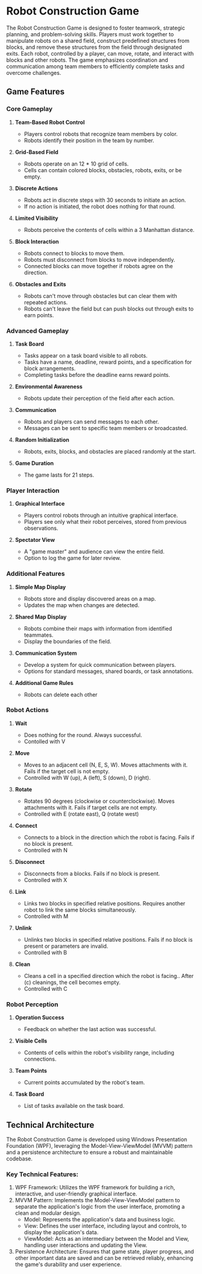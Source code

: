 # Robot Construction Game

The Robot Construction Game is designed to foster teamwork, strategic planning, and problem-solving skills. Players must work together to manipulate robots on a shared field, construct predefined structures from blocks, and remove these structures from the field through designated exits. Each robot, controlled by a player, can move, rotate, and interact with blocks and other robots. The game emphasizes coordination and communication among team members to efficiently complete tasks and overcome challenges.

## Game Features

### Core Gameplay

1. **Team-Based Robot Control**
   - Players control robots that recognize team members by color.
   - Robots identify their position in the team by number.

2. **Grid-Based Field**
   - Robots operate on an 12 * 10 grid of cells.
   - Cells can contain colored blocks, obstacles, robots, exits, or be empty.

3. **Discrete Actions**
   - Robots act in discrete steps with 30 seconds to initiate an action.
   - If no action is initiated, the robot does nothing for that round.

4. **Limited Visibility**
   - Robots perceive the contents of cells within a 3 Manhattan distance.

5. **Block Interaction**
   - Robots connect to blocks to move them.
   - Robots must disconnect from blocks to move independently.
   - Connected blocks can move together if robots agree on the direction.

6. **Obstacles and Exits**
   - Robots can't move through obstacles but can clear them with repeated actions.
   - Robots can't leave the field but can push blocks out through exits to earn points.

### Advanced Gameplay

1. **Task Board**
   - Tasks appear on a task board visible to all robots.
   - Tasks have a name, deadline, reward points, and a specification for block arrangements.
   - Completing tasks before the deadline earns reward points.

2. **Environmental Awareness**
   - Robots update their perception of the field after each action.

3. **Communication**
   - Robots and players can send messages to each other.
   - Messages can be sent to specific team members or broadcasted.

4. **Random Initialization**
   - Robots, exits, blocks, and obstacles are placed randomly at the start.

5. **Game Duration**
   - The game lasts for 21 steps.

### Player Interaction

1. **Graphical Interface**
   - Players control robots through an intuitive graphical interface.
   - Players see only what their robot perceives, stored from previous observations.

2. **Spectator View**
   - A "game master" and audience can view the entire field.
   - Option to log the game for later review.

### Additional Features

1. **Simple Map Display**
   - Robots store and display discovered areas on a map.
   - Updates the map when changes are detected.

2. **Shared Map Display**
   - Robots combine their maps with information from identified teammates.
   - Display the boundaries of the field.

3. **Communication System**
   - Develop a system for quick communication between players.
   - Options for standard messages, shared boards, or task annotations.

4. **Additional Game Rules**
   - Robots can delete each other

### Robot Actions

1. **Wait**
   - Does nothing for the round. Always successful.
   - Contolled with V

2. **Move**
   - Moves to an adjacent cell (N, E, S, W). Moves attachments with it. Fails if the target cell is not empty.
   - Controlled with W (up), A (left), S (down), D (right).

3. **Rotate**
   - Rotates 90 degrees (clockwise or counterclockwise). Moves attachments with it. Fails if target cells are not empty.
   - Controlled with E (rotate east), Q (rotate west)

4. **Connect**
   - Connects to a block in the direction which the robot is facing. Fails if no block is present.
   - Controlled with N

5. **Disconnect**
   - Disconnects from a blocks. Fails if no block is present.
   - Controlled with X

6. **Link**
   - Links two blocks in specified relative positions. Requires another robot to link the same blocks simultaneously.
   - Controlled with M

7. **Unlink**
   - Unlinks two blocks in specified relative positions. Fails if no block is present or parameters are invalid.
   -  Controlled with B

8. **Clean**
   - Cleans a cell in a specified direction which the robot is facing.. After \(c\) cleanings, the cell becomes empty.
   - Controlled with C

### Robot Perception

1. **Operation Success**
   - Feedback on whether the last action was successful.

2. **Visible Cells**
   - Contents of cells within the robot's visibility range, including connections.

3. **Team Points**
   - Current points accumulated by the robot's team.

4. **Task Board**
   - List of tasks available on the task board.

## Technical Architecture
The Robot Construction Game is developed using Windows Presentation Foundation (WPF), leveraging the Model-View-ViewModel (MVVM) pattern and a persistence architecture to ensure a robust and maintainable codebase.

### Key Technical Features:
1. WPF Framework: Utilizes the WPF framework for building a rich, interactive, and user-friendly graphical interface.
2. MVVM Pattern: Implements the Model-View-ViewModel pattern to separate the application's logic from the user interface, promoting a clean and modular design.
   - Model: Represents the application's data and business logic.
   - View: Defines the user interface, including layout and controls, to display the application's data.
   - ViewModel: Acts as an intermediary between the Model and View, handling user interactions and updating the View.
3. Persistence Architecture: Ensures that game state, player progress, and other important data are saved and can be retrieved reliably, enhancing the game's durability and user experience.
